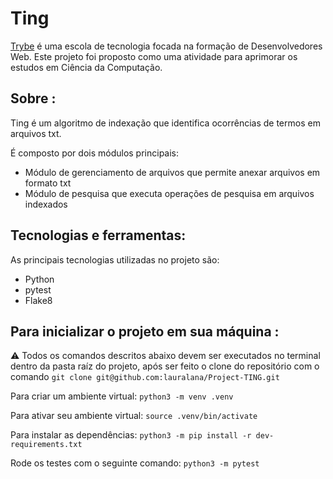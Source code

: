 # Ting

[Trybe](https://www.betrybe.com/) é uma escola de tecnologia focada na formação de Desenvolvedores Web. Este projeto foi proposto como uma atividade para aprimorar os estudos em Ciência da Computação.

## Sobre :
Ting é um algoritmo de indexação que identifica ocorrências de termos em arquivos txt.

É composto por dois módulos principais:

- Módulo de gerenciamento de arquivos que permite anexar arquivos em formato txt
- Módulo de pesquisa que executa operações de pesquisa em arquivos indexados

## Tecnologias e ferramentas:

As principais tecnologias utilizadas no projeto são:
- Python
- pytest
- Flake8


## Para inicializar o projeto em sua máquina :

⚠️ Todos os comandos descritos abaixo devem ser executados no terminal dentro da pasta raíz do projeto, após ser feito o clone do repositório com o comando `git clone git@github.com:lauralana/Project-TING.git`  
  
Para criar um ambiente virtual:
 `python3 -m venv .venv`
  
Para ativar seu ambiente virtual:
`source .venv/bin/activate`

Para instalar as dependências: 
`python3 -m pip install -r dev-requirements.txt`

Rode os testes com o seguinte comando:
`python3 -m pytest`
